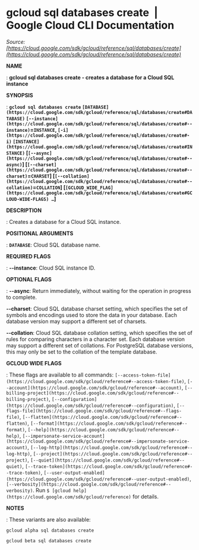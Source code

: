# gcloud sql databases create  |  Google Cloud CLI Documentation

*Source: [https://cloud.google.com/sdk/gcloud/reference/sql/databases/create](https://cloud.google.com/sdk/gcloud/reference/sql/databases/create)*

**NAME**

: **gcloud sql databases create - creates a database for a Cloud SQL instance**

**SYNOPSIS**

: **`gcloud sql databases create` `[DATABASE](https://cloud.google.com/sdk/gcloud/reference/sql/databases/create#DATABASE)` `[--instance](https://cloud.google.com/sdk/gcloud/reference/sql/databases/create#--instance)`=`INSTANCE`, `[-i](https://cloud.google.com/sdk/gcloud/reference/sql/databases/create#-i)` `[INSTANCE](https://cloud.google.com/sdk/gcloud/reference/sql/databases/create#INSTANCE)` [`[--async](https://cloud.google.com/sdk/gcloud/reference/sql/databases/create#--async)`] [`[--charset](https://cloud.google.com/sdk/gcloud/reference/sql/databases/create#--charset)`=`CHARSET`] [`[--collation](https://cloud.google.com/sdk/gcloud/reference/sql/databases/create#--collation)`=`COLLATION`] [`[GCLOUD_WIDE_FLAG](https://cloud.google.com/sdk/gcloud/reference/sql/databases/create#GCLOUD-WIDE-FLAGS) …`]**

**DESCRIPTION**

: Creates a database for a Cloud SQL instance.

**POSITIONAL ARGUMENTS**

: **`DATABASE`**:
Cloud SQL database name.

**REQUIRED FLAGS**

: **--instance**:
Cloud SQL instance ID.

**OPTIONAL FLAGS**

: **--async**:
Return immediately, without waiting for the operation in progress to complete.

**--charset**:
Cloud SQL database charset setting, which specifies the set of symbols and
encodings used to store the data in your database. Each database version may
support a different set of charsets.

**--collation**:
Cloud SQL database collation setting, which specifies the set of rules for
comparing characters in a character set. Each database version may support a
different set of collations. For PostgreSQL database versions, this may only be
set to the collation of the template database.

**GCLOUD WIDE FLAGS**

: These flags are available to all commands: `[--access-token-file](https://cloud.google.com/sdk/gcloud/reference#--access-token-file)`,
`[--account](https://cloud.google.com/sdk/gcloud/reference#--account)`, `[--billing-project](https://cloud.google.com/sdk/gcloud/reference#--billing-project)`,
`[--configuration](https://cloud.google.com/sdk/gcloud/reference#--configuration)`,
`[--flags-file](https://cloud.google.com/sdk/gcloud/reference#--flags-file)`,
`[--flatten](https://cloud.google.com/sdk/gcloud/reference#--flatten)`, `[--format](https://cloud.google.com/sdk/gcloud/reference#--format)`, `[--help](https://cloud.google.com/sdk/gcloud/reference#--help)`, `[--impersonate-service-account](https://cloud.google.com/sdk/gcloud/reference#--impersonate-service-account)`,
`[--log-http](https://cloud.google.com/sdk/gcloud/reference#--log-http)`,
`[--project](https://cloud.google.com/sdk/gcloud/reference#--project)`, `[--quiet](https://cloud.google.com/sdk/gcloud/reference#--quiet)`, `[--trace-token](https://cloud.google.com/sdk/gcloud/reference#--trace-token)`, `[--user-output-enabled](https://cloud.google.com/sdk/gcloud/reference#--user-output-enabled)`,
`[--verbosity](https://cloud.google.com/sdk/gcloud/reference#--verbosity)`.
Run `$ [gcloud help](https://cloud.google.com/sdk/gcloud/reference)` for details.

**NOTES**

: These variants are also available:

```
gcloud alpha sql databases create
```

```
gcloud beta sql databases create
```